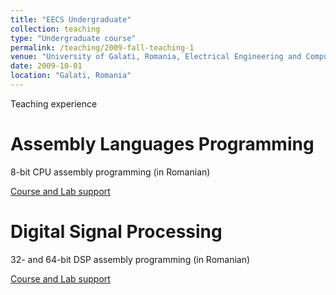 ```yaml
---
title: "EECS Undergraduate"
collection: teaching
type: "Undergraduate course"
permalink: /teaching/2009-fall-teaching-1
venue: "University of Galati, Romania, Electrical Engineering and Computer Science"
date: 2009-10-01
location: "Galati, Romania"
---
```


Teaching experience

Assembly Languages Programming
===============================

8-bit CPU assembly programming (in Romanian)

 [Course and Lab support](https://github.com/caxenie/cristianaxenie.github.io/raw/master/files/CristianAxenie_Assembly_Programming_Course_Lab.pdf)


Digital Signal Processing
===============================

32- and 64-bit DSP assembly programming (in Romanian)

[Course and Lab support](https://github.com/caxenie/cristianaxenie.github.io/raw/master/files/CristianAxenie_Assembly_Programming_Course_Lab.pdf)
